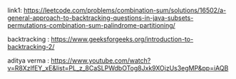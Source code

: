 link1: https://leetcode.com/problems/combination-sum/solutions/16502/a-general-approach-to-backtracking-questions-in-java-subsets-permutations-combination-sum-palindrome-partitioning/


backtracking : https://www.geeksforgeeks.org/introduction-to-backtracking-2/

aditya verma : https://www.youtube.com/watch?v=R8XzIfEY_xE&list=PL_z_8CaSLPWdbOTog8Jxk9XOjzUs3egMP&pp=iAQB
